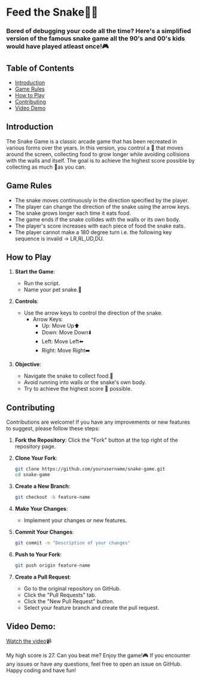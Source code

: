 
# Feed the Snake🐍🍊
### Bored of debugging your code all the time? Here's a simplified version of the famous snake game all the 90's and 00's kids would have played atleast once!🎮
## Table of Contents
- [Introduction](#introduction)
- [Game Rules](#game-rules)
- [How to Play](#how-to-play)
- [Contributing](#contributing)
- [Video Demo](#video-demo)

## Introduction
The Snake Game is a classic arcade game that has been recreated in various forms over the years. In this version, you control a 🐍 that moves around the screen, collecting food to grow longer while avoiding collisions with the walls and itself. The goal is to achieve the highest score possible by collecting as much 🍊as you can.

## Game Rules
- The snake moves continuously in the direction specified by the player.
- The player can change the direction of the snake using the arrow keys.
- The snake grows longer each time it eats food.
- The game ends if the snake collides with the walls or its own body.
- The player's score increases with each piece of food the snake eats.
- The player cannot make a 180 degree turn i.e. the following key sequence is invalid -> LR,RL,UD,DU.

## How to Play
1. **Start the Game**:
    - Run the script.
    - Name your pet snake.🐍

2. **Controls**:
    - Use the arrow keys to control the direction of the snake.
        - Arrow Keys:
            - Up: Move Up⬆️
            - Down: Move Down⬇️
            - Left: Move Left⬅️
            - Right: Move Right➡️

3. **Objective**:
    - Navigate the snake to collect food.🍊
    - Avoid running into walls or the snake's own body.
    - Try to achieve the highest score 💯 possible.

## Contributing
Contributions are welcome! If you have any improvements or new features to suggest, please follow these steps:

1. **Fork the Repository**:
    Click the "Fork" button at the top right of the repository page.

2. **Clone Your Fork**:
    ```sh
    git clone https://github.com/yourusername/snake-game.git
    cd snake-game
    ```

3. **Create a New Branch**:
    ```sh
    git checkout -b feature-name
    ```

4. **Make Your Changes**:
    - Implement your changes or new features.

5. **Commit Your Changes**:
    ```sh
    git commit -m "Description of your changes"
    ```

6. **Push to Your Fork**:
    ```sh
    git push origin feature-name
    ```

7. **Create a Pull Request**:
    - Go to the original repository on GitHub.
    - Click the "Pull Requests" tab.
    - Click the "New Pull Request" button.
    - Select your feature branch and create the pull request.

## Video Demo:
[Watch the video](https://github.com/DikheetaNath/Snake_Game/blob/master/Untitled%20video%20-%20Made%20with%20Clipchamp.mp4)📹

My high score is 27. Can you beat me?
Enjoy the game!🎮 If you encounter any issues or have any questions, feel free to open an issue on GitHub. Happy coding and have fun!



